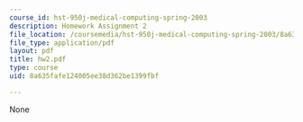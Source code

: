 ```yaml
---
course_id: hst-950j-medical-computing-spring-2003
description: Homework Assignment 2
file_location: /coursemedia/hst-950j-medical-computing-spring-2003/8a635fafe124005ee38d362be1399fbf_hw2.pdf
file_type: application/pdf
layout: pdf
title: hw2.pdf
type: course
uid: 8a635fafe124005ee38d362be1399fbf

---
```

None